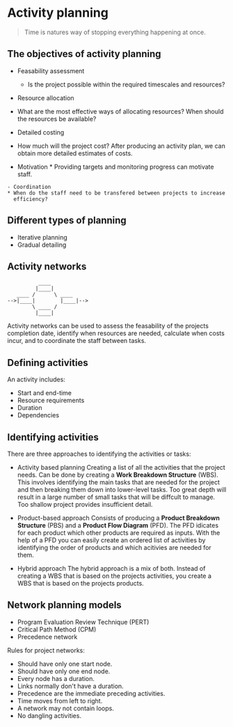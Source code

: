 # Activity planning

> Time is natures way of stopping everything happening at once.

## The objectives of activity planning
- Feasability assessment
  * Is the project possible within the required timescales and resources?

 - Resource allocation
  * What are the most effective ways of allocating resources? When should
    the resources be available?
  
  - Detailed costing
   * How much will the project cost? After producing an activity plan, we can
     obtain more detailed estimates of costs.
  
   - Motivation
    * Providing targets and monitoring progress can motivate staff.
  
    - Coordination
    * When do the staff need to be transfered between projects to increase 
      efficiency?

## Different types of planning
 * Iterative planning
 * Gradual detailing

## Activity networks

 ```
           ____  
          |____| 
    ____ /      \ ____
-->|____|        |____|-->
         \ ____ /
          |____|
 ```

 Activity networks can be used to assess the feasability of the projects completion
 date, identify when resources are needed, calculate when costs incur, and to coordinate
 the staff between tasks.

## Defining activities
  
  An activity includes:

  * Start and end-time
  * Resource requirements
  * Duration
  * Dependencies

## Identifying activities

  There are three approaches to identifying the activities or tasks:

  - Activity based planning
  Creating a list of all the activities that the project needs. Can be done by creating 
  a **Work Breakdown Structure** (WBS). This involves identifying the main tasks that are 
  needed for the project and then breaking them down into lower-level tasks. Too great depth
  will result in a large number of small tasks that will be diffcult to manage. Too shallow
  project provides insufficient detail.

  - Product-based approach
  Consists of producing a **Product Breakdown Structure** (PBS) and a **Product Flow Diagram** (PFD).
  The PFD idicates for each product which other products are required as inputs. With the help of a 
  PFD you can easily create an ordered list of activities by identifying the order of products and
  which acitivies are needed for them.

  - Hybrid approach
  The hybrid approach is a mix of both. Instead of creating a WBS that is based on the projects 
  activities, you create a WBS that is based on the projects products. 

## Network planning models
  * Program Evaluation Review Technique (PERT)
  * Critical Path Method (CPM)
  * Precedence network

  Rules for project networks:
  
  * Should have only one start node.
  * Should have only one end node.
  * Every node has a duration.
  * Links normally don't have a duration.
  * Precedence are the immediate preceding activities.
  * Time moves from left to right.
  * A network may not contain loops.
  * No dangling activities.


